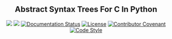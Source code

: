 <h2 align="center">Abstract Syntax Trees For C In Python</h2>

<p align="center">
  <a href="https://github.com/josrsorigonal/astc/actions?query=workflow%3A%22Continous+Integration%22"><img src="https://github.com/josrsorigonal/astc/workflows/Continous%20Integration/badge.svg"></a>
  <a href="https://codecov.io/gh/josrsorigonal/astc"><img src="https://codecov.io/gh/josrsorigonal/astc/branch/main/graph/badge.svg?token=TLD3QI8T12"></a>
  <a href="https://astc.readthedocs.io/en/latest/"><img alt="Documentation Status" src="https://readthedocs.org/projects/astc/badge/?version=latest&style=flat"></a>
  <a href="https://github.com/josrsorigonal/astc/blob/main/COPYING"><img alt="License" src="https://img.shields.io/badge/license-GPL-lightgrey"></a>
  <a href="https://github.com/josrsorigonal/astc/tree/main/.github/CODE_OF_CONDUCT.md"><img alt="Contributor Covenant" src="https://img.shields.io/badge/Contributor%20Covenant-v2.0%20adopted-ff69b4.svg"></a>
  <a href="https://github.com/psf/black/"><img alt="Code Style" src="https://img.shields.io/badge/code%20style-black-000000.svg"></a>
</p>
